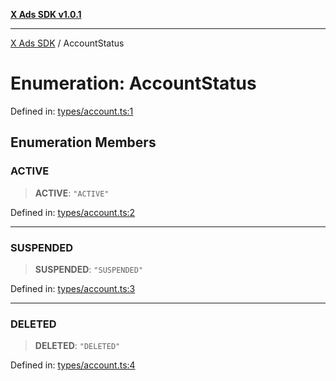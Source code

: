 [**X Ads SDK v1.0.1**](../README.md)

***

[X Ads SDK](../globals.md) / AccountStatus

# Enumeration: AccountStatus

Defined in: [types/account.ts:1](https://github.com/kage1020/x-ads-sdk/blob/main/src/types/account.ts#L1)

## Enumeration Members

### ACTIVE

> **ACTIVE**: `"ACTIVE"`

Defined in: [types/account.ts:2](https://github.com/kage1020/x-ads-sdk/blob/main/src/types/account.ts#L2)

***

### SUSPENDED

> **SUSPENDED**: `"SUSPENDED"`

Defined in: [types/account.ts:3](https://github.com/kage1020/x-ads-sdk/blob/main/src/types/account.ts#L3)

***

### DELETED

> **DELETED**: `"DELETED"`

Defined in: [types/account.ts:4](https://github.com/kage1020/x-ads-sdk/blob/main/src/types/account.ts#L4)
